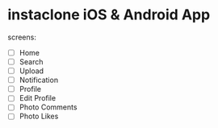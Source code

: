 # instaclone iOS & Android App

screens:

- [ ] Home
- [ ] Search
- [ ] Upload
- [ ] Notification
- [ ] Profile
- [ ] Edit Profile
- [ ] Photo Comments
- [ ] Photo Likes

